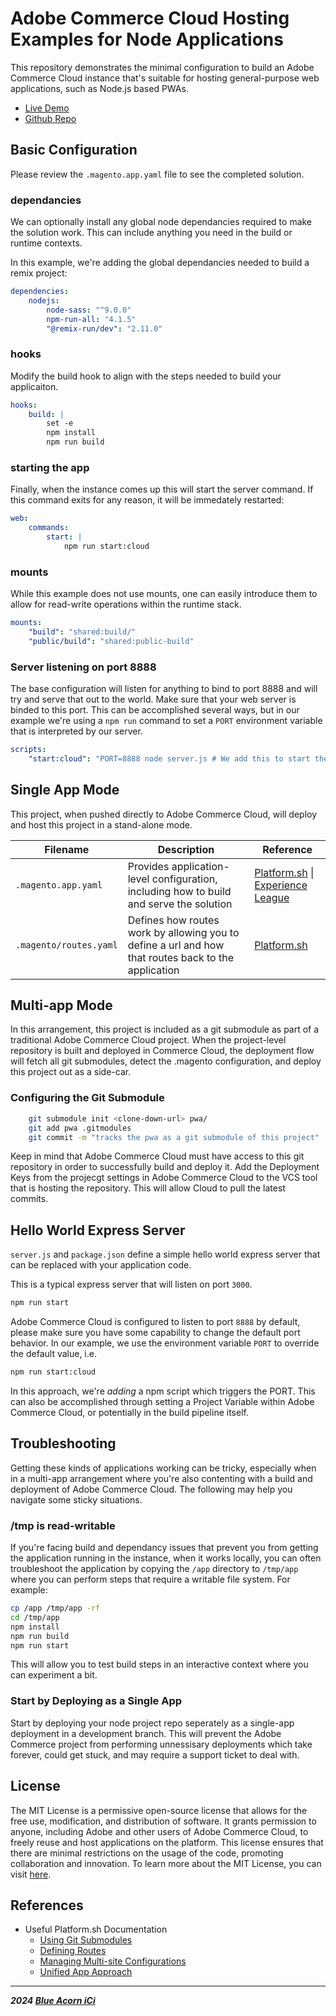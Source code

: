 # Adobe Commerce Cloud Hosting Examples for Node Applications

This repository demonstrates the minimal configuration to build an Adobe Commerce Cloud instance that's suitable for hosting
general-purpose web applications, such as Node.js based PWAs. 

* [Live Demo](https://example-project-ownsyqq-zs5comprbmlgu.us-4.magentosite.cloud/)
* [Github Repo](https://github.com/BlueAcornInc/adobe-commerce-cloud-hosting-examples-pwa)

## Basic Configuration

Please review the `.magento.app.yaml` file to see the completed solution.

### dependancies

We can optionally install any global node dependancies required to make the solution work. This can include anything you need in the build or runtime contexts. 

In this example, we're adding the global dependancies needed to build a remix project:

```yaml
dependencies:
    nodejs:
        node-sass: "^9.0.0"
        npm-run-all: "4.1.5"
        "@remix-run/dev": "2.11.0"
```

### hooks

Modify the build hook to align with the steps needed to build your applicaiton.

```yaml
hooks:
    build: |
        set -e
        npm install
        npm run build
```

### starting the app

Finally, when the instance comes up this will start the server command. If this command exits for any reason, it will be immedately restarted:

```yaml
web:
    commands:
        start: |
            npm run start:cloud
```

### mounts

While this example does not use mounts, one can easily introduce them to allow for read-write operations within the runtime stack. 

```yaml
mounts:
    "build": "shared:build/"
    "public/build": "shared:public-build"
```

### Server listening on port 8888 

The base configuration will listen for anything to bind to port 8888 and will try and serve that out to the world. Make sure that your web server is binded to this port. This can be accomplished several ways, but in our example we're using a `npm run` command to set a `PORT` environment variable that is interpreted by our server. 

```yaml
scripts: 
    "start:cloud": "PORT=8888 node server.js # We add this to start the server on port 8888"
```

## Single App Mode

This project, when pushed directly to Adobe Commerce Cloud, will deploy and host this project in a stand-alone mode. 

| Filename | Description | Reference |
|----------|----------|----------|
|   `.magento.app.yaml` |  Provides application-level configuration, including how to build and serve the solution  |   [Platform.sh](https://docs.platform.sh/create-apps.html#a-minimal-application) \| [Experience League](https://experienceleague.adobe.com/en/docs/commerce-cloud-service/user-guide/configure/app/configure-app-yaml)  |
|   `.magento/routes.yaml`  |   Defines how routes work by allowing you to define a url and how that routes back to the application  |   [Platform.sh](https://docs.platform.sh/define-routes.html)  |


## Multi-app Mode

In this arrangement, this project is included as a git submodule as part of a traditional Adobe Commerce Cloud project. When the project-level repository is built and deployed in Commerce Cloud, the deployment flow will fetch all git submodules, detect the .magento configuration, and deploy this project out as a side-car.

### Configuring the Git Submodule

```bash
    git submodule init <clone-down-url> pwa/
    git add pwa .gitmodules
    git commit -m "tracks the pwa as a git submodule of this project"
```
Keep in mind that Adobe Commerce Cloud must have access to this git repository in order to successfully build and deploy it. Add the Deployment Keys from the projecgt settings in Adobe Commerce Cloud to the VCS tool that is hosting the repository. This will allow Cloud to pull the latest commits.


## Hello World Express Server

`server.js` and `package.json` define a simple hello world express server that can be replaced with your application code. 

This is a typical express server that will listen on port `3000`. 

```bash
npm run start
```

Adobe Commerce Cloud is configured to listen to port `8888` by default, please make sure you have some capability to change the default port behavior. In our example, we use the environment variable `PORT` to override the default value, i.e.

```bash
npm run start:cloud
```
In this approach, we're _adding_ a npm script which triggers the PORT. This can also be accomplished through setting a Project Variable within Adobe Commerce Cloud, or potentially in the build pipeline itself.

## Troubleshooting

Getting these kinds of applications working can be tricky, especially when in a multi-app arrangement where you're also contenting with a build and deployment of Adobe Commerce Cloud. The following may help you navigate some sticky situations.

### /tmp is read-writable

If you're facing build and dependancy issues that prevent you from getting the application running in the instance, when it works locally, you can often troubleshoot the application by copying the `/app` directory to `/tmp/app` where you can perform steps that require a writable file system. For example:

```bash
cp /app /tmp/app -rf
cd /tmp/app
npm install 
npm run build
npm run start
```
This will allow you to test build steps in an interactive context where you can experiment a bit.

### Start by Deploying as a Single App

Start by deploying your node project repo seperately as a single-app deployment in a development branch. This will prevent the Adobe Commerce project from performing unnessisary deployments which take forever, could get stuck, and may require a support ticket to deal with. 

## License

The MIT License is a permissive open-source license that allows for the free use, modification, and distribution of software. It grants permission to anyone, including Adobe and other users of Adobe Commerce Cloud, to freely reuse and host applications on the platform. This license ensures that there are minimal restrictions on the usage of the code, promoting collaboration and innovation. To learn more about the MIT License, you can visit [here](https://opensource.org/licenses/MIT).

## References

* Useful Platform.sh Documentation
    * [Using Git Submodules](https://docs.platform.sh/development/submodules.html)
    * [Defining Routes](https://docs.platform.sh/define-routes.html)
    * [Managing Multi-site Configurations](https://platform.sh/blog/multisite-on-platform.sh-the-how-and-why/)
    * [Unified App Approach](https://platform.sh/blog/one-source-many-apps/)

-----
___2024 [Blue Acorn iCi](https://blueacornici.com)___ 